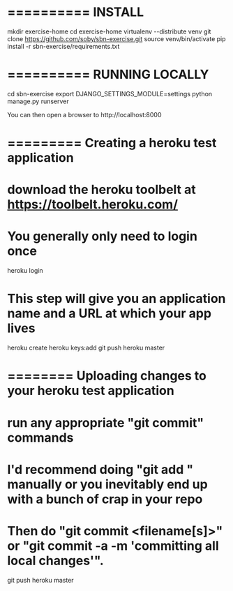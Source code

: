 ==========
INSTALL
==========
mkdir exercise-home
cd exercise-home
virtualenv --distribute venv
git clone https://github.com/soby/sbn-exercise.git
source venv/bin/activate
pip install -r sbn-exercise/requirements.txt

==========
RUNNING LOCALLY
==========
cd sbn-exercise
export DJANGO_SETTINGS_MODULE=settings
python manage.py runserver

You can then open a browser to http://localhost:8000


=========
Creating a heroku test application
=========
# download the heroku toolbelt at https://toolbelt.heroku.com/
# You generally only need to login once
heroku login
# This step will give you an application name and a URL at which your app lives
heroku create
heroku keys:add
git push heroku master


========
Uploading changes to your heroku test application
========
# run any appropriate "git commit" commands
# I'd recommend doing "git add <files>" manually or you inevitably end up with a bunch of crap in your repo
# Then do "git commit <filename[s]>" or "git commit -a -m 'committing all local changes'".
git push heroku master



